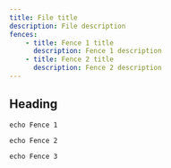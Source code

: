 ```yaml
---
title: File title
description: File description
fences:
    - title: Fence 1 title
      description: Fence 1 description
    - title: Fence 2 title
      description: Fence 2 description
---
```


## Heading

```
echo Fence 1
```


```
echo Fence 2
```


```
echo Fence 3
```
